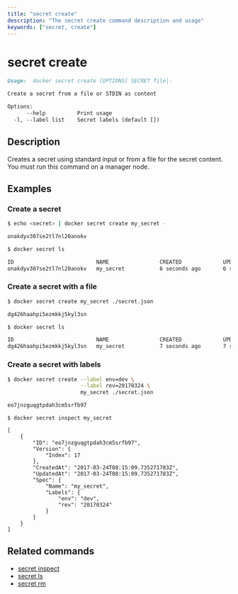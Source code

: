 ```yaml
---
title: "secret create"
description: "The secret create command description and usage"
keywords: ["secret, create"]
---
```


<!-- This file is maintained within the docker/docker Github
     repository at https://github.com/docker/docker/. Make all
     pull requests against that repo. If you see this file in
     another repository, consider it read-only there, as it will
     periodically be overwritten by the definitive file. Pull
     requests which include edits to this file in other repositories
     will be rejected.
-->

# secret create

```Markdown
Usage:	docker secret create [OPTIONS] SECRET file|-

Create a secret from a file or STDIN as content

Options:
      --help          Print usage
  -l, --label list    Secret labels (default [])
```

## Description

Creates a secret using standard input or from a file for the secret content. You must run this
command on a manager node.

## Examples

### Create a secret

```bash
$ echo <secret> | docker secret create my_secret -

onakdyv307se2tl7nl20anokv

$ docker secret ls

ID                          NAME                CREATED             UPDATED
onakdyv307se2tl7nl20anokv   my_secret           6 seconds ago       6 seconds ago
```

### Create a secret with a file

```bash
$ docker secret create my_secret ./secret.json

dg426haahpi5ezmkkj5kyl3sn

$ docker secret ls

ID                          NAME                CREATED             UPDATED
dg426haahpi5ezmkkj5kyl3sn   my_secret           7 seconds ago       7 seconds ago
```

### Create a secret with labels

```bash
$ docker secret create --label env=dev \
                       --label rev=20170324 \
                       my_secret ./secret.json

eo7jnzguqgtpdah3cm5srfb97
```

```none
$ docker secret inspect my_secret

[
    {
        "ID": "eo7jnzguqgtpdah3cm5srfb97",
        "Version": {
            "Index": 17
        },
        "CreatedAt": "2017-03-24T08:15:09.735271783Z",
        "UpdatedAt": "2017-03-24T08:15:09.735271783Z",
        "Spec": {
            "Name": "my_secret",
            "Labels": {
                "env": "dev",
                "rev": "20170324"
            }
        }
    }
]
```


## Related commands

* [secret inspect](secret_inspect.md)
* [secret ls](secret_ls.md)
* [secret rm](secret_rm.md)
